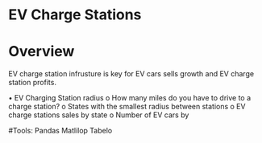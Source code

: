 # EV Charge Stations
# Overview
  EV charge station infrusture is key for EV cars sells growth and EV charge station profits.
  
  •	EV Charging Station radius
  o	How many miles do you have to drive to a charge station?
  o	States with the smallest radius between stations
  o	EV charge stations sales by state
  o	Number of EV cars by

#Tools:
  Pandas
  Matlilop
  Tabelo
